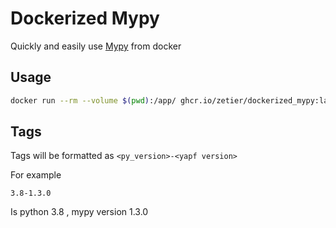 # Dockerized Mypy

Quickly and easily use [Mypy](https://github.com/python/mypy) from docker

## Usage

```sh
docker run --rm --volume $(pwd):/app/ ghcr.io/zetier/dockerized_mypy:latest .
```

## Tags

Tags will be formatted as `<py_version>-<yapf version>`

For example

`3.8-1.3.0`

Is python 3.8 , mypy version 1.3.0
